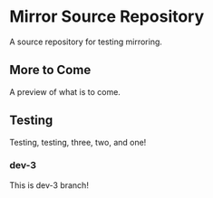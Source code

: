 # Mirror Source Repository

A source repository for testing mirroring.

## More to Come

A preview of what is to come.

## Testing

Testing, testing, three, two, and one!

### dev-3

This is dev-3 branch!

